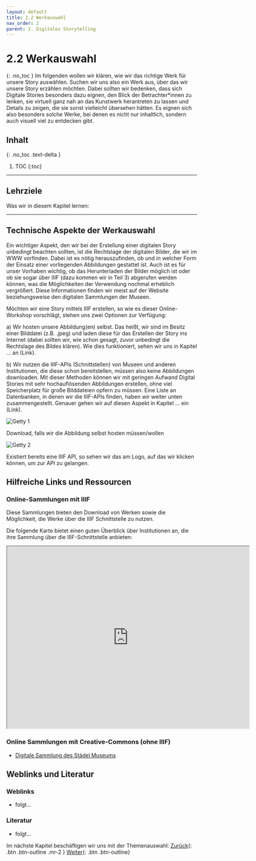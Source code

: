 ```yaml
---
layout: default
title: 2.2 Werkauswahl
nav_order: 2
parent: 2. Digitales Storytelling
---
```

# 2.2 Werkauswahl
{: .no_toc }
Im folgenden wollen wir klären, wie wir das richtige Werk für unsere Story auswählen. Suchen wir uns also ein Werk aus, über das wir unsere Story erzählen möchten. Dabei sollten wir bedenken, dass sich Digitale Stories besonders dazu eignen, den Blick der Betrachter*innen zu lenken, sie virtuell ganz nah an das Kunstwerk herantreten zu lassen und Details zu zeigen, die sie sonst vielleicht übersehen hätten. Es eignen sich also besonders solche Werke, bei denen es nicht nur inhaltlich, sondern auch visuell viel zu entdecken gibt. 

## Inhalt
{: .no_toc .text-delta }

1. TOC
{:toc}

---

## Lehrziele
Was wir in diesem Kapitel lernen:

---

## Technische Aspekte der Werkauswahl
Ein wichtiger Aspekt, den wir bei der Erstellung einer digitalen Story unbedingt beachten sollten, ist die Rechtslage der digitalen Bilder, die wir im WWW vorfinden. Dabei ist es nötig herauszufinden, ob und in welcher Form der Einsatz einer vorliegenden Abbildungen gestattet ist. Auch ist es für unser Vorhaben wichtig, ob das Herunterladen der Bilder möglich ist oder ob sie sogar über IIIF (dazu kommen wir in Teil 3) abgerufen werden können, was die Möglichkeiten der Verwendung nochmal erheblich vergrößert.  Diese Informationen finden wir meist auf der Website beziehungsweise den digitalen Sammlungen der Museen.

Möchten wir eine Story mittels IIIF erstellen, so wie es dieser Online-Workshop vorschlägt, stehen uns zwei Optionen zur Verfügung:

a) Wir hosten unsere Abbildung(en) selbst. Das heißt, wir sind im Besitz einer Bilddatei (z.B. .jpeg) und laden diese für das Erstellen der Story ins Internet (dabei sollten wir, wie schon gesagt, zuvor unbedingt die Rechtslage des Bildes klären). Wie dies funktioniert, sehen wir uns in Kapitel … an (Link).

b) Wir nutzen die IIIF-APIs (Schnittstellen) von Museen und anderen Institutionen, die diese schon bereitstellen, müssen also keine Abbildungen downloaden. Mit dieser Methoden können wir mit geringen Aufwand Digital Stories mit sehr hochauflösenden Abbildungen erstellen, ohne viel Speicherplatz für große Bilddateien opfern zu müssen. Eine Liste an Datenbanken, in denen wir die IIIF-APIs finden, haben wir weiter unten zusammengestellt. Genauer gehen wir auf diesen Aspekt in Kapitel … ein (Link).

![Getty 1](https://cdn.lesliepzimmermann.de/storytelling/2-2-1_Getty-1.jpg)

Download, falls wir die Abbildung selbst hosten müssen/wollen

![Getty 2](https://cdn.lesliepzimmermann.de/storytelling/2-2-1_Getty-2.jpg)

Existiert bereits eine IIIF API, so sehen wir das am Logo, auf das wir klicken können, um zur API zu gelangen.

## Hilfreiche Links und Ressourcen 
### Online-Sammlungen mit IIIF
Diese Sammlungen bieten den Download von Werken sowie die Möglichkeit, die Werke über die IIIF Schnittstelle zu nutzen.

Die folgende Karte bietet einen guten Überblick über Institutionen an, die ihre Sammlung über die IIIF-Schnittstelle anbieten:

<iframe src="https://www.google.com/maps/d/embed?mid=1faJRKJpj2Vau__RDwt8af040x0GTVozp" width="640" height="480"></iframe>

### Online Sammlungen mit Creative-Commons (ohne IIIF)
- [Digitale Sammlung des Städel Museums](https://sammlung.staedelmuseum.de/de)

## Weblinks und Literatur
### Weblinks
- folgt...
### Literatur
- folgt...

Im nächste Kapitel beschäftigen wir uns mit der Themenauswahl:
<span class="fs-8">
[Zurück](digitales-storytelling/workshop/digitales-storytelling/einstieg-storyentwicklung/){: .btn .btn-outline .mr-2 } 
</span>
<span class="fs-8">
[Weiter](digitales-storytelling/workshop/digitales-storytelling/themenauswahl/){: .btn .btn-outline}
</span>
